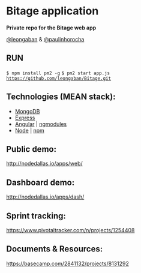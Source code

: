 Bitage application
================

<strong>Private repo for the Bitage web app</strong>

<a href="https://twitter.com/leongaban">@leongaban</a> & <a href="https://twitter.com/paulinhorocha">@paulinhorocha</a>

RUN
------
<code>$ npm install pm2 -g</code>
<code>$ pm2 start app.js</code>
<code>https://github.com/leongaban/Bitage.git</code>

Technologies (MEAN stack):
------
* <a href="http://docs.mongodb.org/manual/">MongoDB</a>
* <a href="http://expressjs.com/">Express</a>
* <a href="https://docs.angularjs.org/guide">Angular</a> | <a href="http://ngmodules.org/">ngmodules</a>
* <a href="http://nodejs.org/api/">Node</a> | <a href="https://www.npmjs.com/">npm</a>

Public demo:
------
http://nodedallas.io/apps/web/

Dashboard demo:
------
http://nodedallas.io/apps/dash/

Sprint tracking:
------
https://www.pivotaltracker.com/n/projects/1254408

Documents & Resources:
------
https://basecamp.com/2841132/projects/8131292
